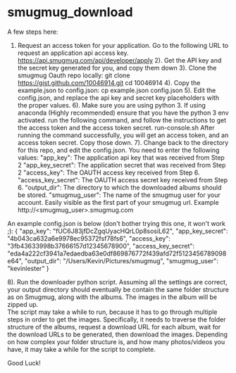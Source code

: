 # smugmug_download

A few steps here:
1) Request an access token for your application.  Go to the following URL to request an application api access key.
https://api.smugmug.com/api/developer/apply
2). Get the API key and the secret key generated for you, and copy them down
3). Clone the smugmug Oauth repo locally:
   git clone https://gist.github.com/10046914.git
   cd 10046914
4). Copy the example.json to config.json:
   cp example.json config.json
5). Edit the config.json, and replace the api key and secret key placeholders with the proper values.
6). Make sure you are using python 3.  If using anaconda (Highly recommended) ensure that you have the python 3 env activated.
   run the following command, and follow the instructions to get the access token and the access token secret.
      run-console.sh 
   After running the command successfully, you will get an access token, and an access token secret. Copy those down.
7). Change back to the directory for this repo, and edit the config.json.  You need to enter the following values:
    "app_key":           The application api key that was received from Step 2
    "app_key_secret":    The application secret that was received from Step 2
    "access_key":        The OAUTH access key received from Step 6.
    "access_key_secret": The OAUTH access secret key received from Step 6.
    "output_dir":        The directory to which the downloaded albums should be stored.
    "smugmug_user":      The name of the smugmug user for your account.  Easily visible as the first part of your smugmug url. 
    				     Example http://<smugmug_user>.smugmug.com

An example config.json is below (don't bother trying this one, it won't work ;):
{
    "app_key":           "fUC6J83jfDcZgqUyacHQrL0p8sosiL62",
    "app_key_secret":    "4b043ca632a6e9978ec95372fsf78fs6",
    "access_key":        "3fb43633998b37666157d12345678900",
    "access_key_secret": "eda4a222cf3941a7edaedba63e0df869876772f439afd72f5123456789098e64",
    "output_dir":        "/Users/Kevin/Pictures/smugmug",
    "smugmug_user":      "kevinlester"
}

8). Run the downloader python script.  Assuming all the settings are correct, your output directory should eventually be contain the same folder structure as on Smugmug, along with the albums.  The images in the album will be zipped up.  
The script may take a while to run, because it has to go through multiple steps in order to get the images.  Specifically, it needs to traverse the folder structure of the albums, request a download URL for each album, wait for the download URLs to be generated, then download the images.  Depending on how complex your folder structure is, and how many photos/videos you have, it may take a while for the script to complete.

Good Luck!


